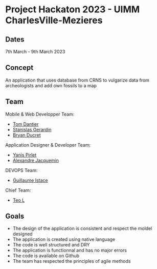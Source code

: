 # Project Hackaton 2023 - UIMM CharlesVille-Mezieres

## Dates

7th March - 9th March 2023

## Concept

An application that uses database from CRNS to vulgarize data from archeologists and add own fossils to a map

## Team

Mobile & Web Developper Team:

- [Tom Dantier](https://github.com/ "Tom Dantier")
- [Stanislas Gerardin](https://github.com/ "Stanislas Gerardin")
- [Bryan Ducret](https://github.com/ "Bryan Ducret")

Application Designer & Developer Team:

- [Yanis Pirlet](https://github.com/Erasedon "Yanis Pirlet")
- [Alexandre Jacquemin](https://github.com/Alexandre123a "Alexandre Jacquemin")

DEVOPS Team:

- [Guillaume Istace](https://github.com/guillaume-istace "Guillaume Istace")

Chief Team:

- [Teo L](https://github.com/Alphonce-D "Teo L")

## Goals

- The design of the application is consistent and respect the moldel designed
- The application is created using native language
- The code is well structured and DRY
- The application is functionnal and has no major errors
- The code is available on Github
- The team has respected the principles of agile methods

